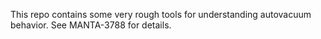 This repo contains some very rough tools for understanding autovacuum behavior.
See MANTA-3788 for details.
